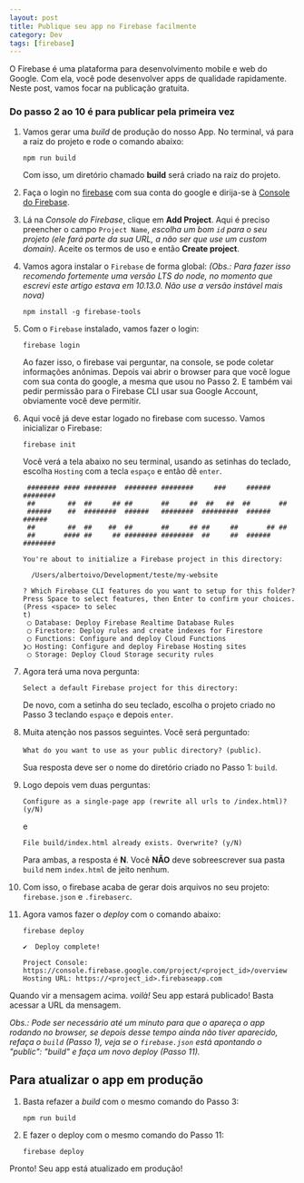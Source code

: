 ```yaml
---
layout: post
title: Publique seu app no Firebase facilmente
category: Dev
tags: [firebase]
---
```


O Firebase é uma plataforma para desenvolvimento mobile e web do Google. Com ela, você pode desenvolver apps de qualidade rapidamente. Neste post, vamos focar na publicação gratuita.

### Do passo 2 ao 10 é para publicar pela primeira vez

1. Vamos gerar uma _build_ de produção do nosso App. No terminal, vá para a raiz do projeto e rode o comando abaixo:

	`npm run build`

	Com isso, um diretório chamado **build** será criado na raiz do projeto.

2. Faça o login no [firebase](https://firebase.google.com/) com sua conta do google e dirija-se à [Console do Firebase](https://console.firebase.google.com/u/0/).

3. Lá na _Console do Firebase_, clique em **Add Project**. Aqui é preciso preencher o campo `Project Name`, _escolha um bom `id` para o seu projeto (ele fará parte da sua URL, a não ser que use um custom domain)_. Aceite os termos de uso e então **Create project**.

4. Vamos agora instalar o `Firebase` de forma global: _(Obs.: Para fazer isso recomendo fortemente uma versão LTS do node, no momento que escrevi este artigo estava em 10.13.0. Não use a versão instável mais nova)_

    `npm install -g firebase-tools`

5. Com o `Firebase` instalado, vamos fazer o login:

    `firebase login`
    
    Ao fazer isso, o firebase vai perguntar, na console, se pode coletar informações anônimas. Depois vai abrir o browser para que você logue com sua conta do google, a mesma que usou no Passo 2. E também vai pedir permissão para o Firebase CLI usar sua Google Account, obviamente você deve permitir.

6. Aqui você já deve estar logado no firebase com sucesso. Vamos inicializar o Firebase:

	`firebase init`
	
	Você verá a tela abaixo no seu terminal, usando as setinhas do teclado, escolha `Hosting` com a tecla `espaço` e então dê `enter`.

	```
     ######## #### ########  ######## ########     ###     ######  ########
     ##        ##  ##     ## ##       ##     ##  ##   ##  ##       ##
     ######    ##  ########  ######   ########  #########  ######  ######
     ##        ##  ##    ##  ##       ##     ## ##     ##       ## ##
     ##       #### ##     ## ######## ########  ##     ##  ######  ########

    You're about to initialize a Firebase project in this directory:
    
      /Users/albertoivo/Development/teste/my-website
    
    ? Which Firebase CLI features do you want to setup for this folder? Press Space to select features, then Enter to confirm your choices. (Press <space> to selec
    t)
     ◯ Database: Deploy Firebase Realtime Database Rules
     ◯ Firestore: Deploy rules and create indexes for Firestore
     ◯ Functions: Configure and deploy Cloud Functions
    ❯◯ Hosting: Configure and deploy Firebase Hosting sites
     ◯ Storage: Deploy Cloud Storage security rules

	```

7. Agora terá uma nova pergunta:

    `Select a default Firebase project for this directory:`
    
    De novo, com a setinha do seu teclado, escolha o projeto criado no Passo 3 teclando `espaço` e depois `enter`.

8. Muita atenção nos passos seguintes. Você será perguntado:

    `What do you want to use as your public directory? (public)`.
    
    Sua resposta deve ser o nome do diretório criado no Passo 1: `build`.

9. Logo depois vem duas perguntas:

    `Configure as a single-page app (rewrite all urls to /index.html)? (y/N)`
    
    e
    
    `File build/index.html already exists. Overwrite? (y/N)`
    
    Para ambas, a resposta é **N**. Você **NÃO** deve sobreescrever sua pasta `build` nem  `index.html` de jeito nenhum.

10. Com isso, o firebase acaba de gerar dois arquivos no seu projeto: `firebase.json` e `.firebaserc`.

11. Agora vamos fazer o _deploy_ com o comando abaixo:

    `firebase deploy`
    
    ```
    ✔  Deploy complete!
    
    Project Console: https://console.firebase.google.com/project/<project_id>/overview
    Hosting URL: https://<project_id>.firebaseapp.com
    ```
    
Quando vir a mensagem acima. _voilà!_ Seu app estará publicado! Basta acessar a URL da mensagem.
    
_Obs.: Pode ser necessário até um minuto para que o apareça o app rodando no browser, se depois desse tempo ainda não tiver aparecido, refaça o `build` (Passo 1), veja se o `firebase.json` está apontando o "public": "build" e faça um novo deploy (Passo 11)._

## Para atualizar o app em produção

1. Basta refazer a _build_ com o mesmo comando do Passo 3:

	`npm run build`

2. E fazer o deploy com o mesmo comando do Passo 11:

	`firebase deploy`

 Pronto! Seu app está atualizado em produção!